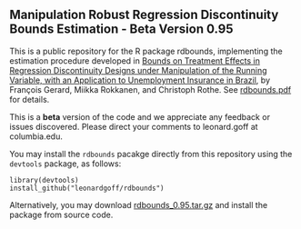## Manipulation Robust Regression Discontinuity Bounds Estimation - Beta Version 0.95

This is a public repository for the R package rdbounds, implementing the estimation procedure developed in [Bounds on Treatment Effects in Regression Discontinuity Designs under Manipulation of the Running Variable, with an Application to Unemployment Insurance in Brazil](http://www.nber.org/papers/w22892, "NBER Working Paper"), by François Gerard, Miikka Rokkanen, and Christoph Rothe. See [rdbounds.pdf](../blob/master/rdbounds.pdf) for details.

This is a **beta** version of the code and we appreciate any feedback or issues discovered. Please direct your comments to leonard.goff at columbia.edu.

You may install the ```rdbounds``` pacakge directly from this repository using the ```devtools``` package, as follows:
```{r}
library(devtools)
install_github("leonardgoff/rdbounds")
```
Alternatively, you may download [rdbounds_0.95.tar.gz](../blob/master/rdbounds_0.95.tar.gz) and install the package from source code.
